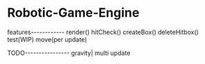 # Robotic-Game-Engine
features------------
render()
hitCheck()
createBox()
deleteHitbox()
test(WIP)
move(per update)


TODO----------------
gravity|
multi update
